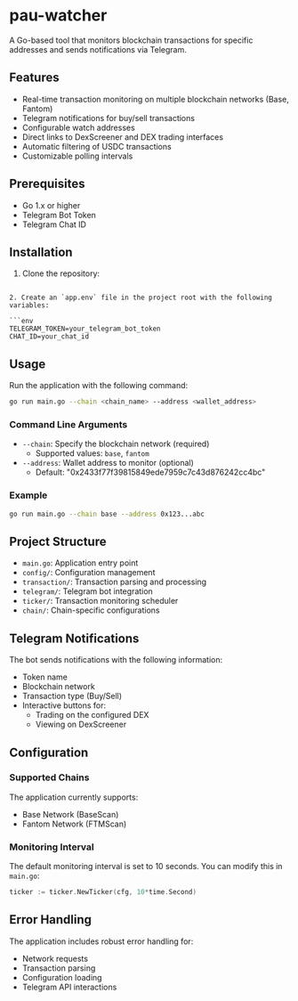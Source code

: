 # pau-watcher

A Go-based tool that monitors blockchain transactions for specific addresses and sends notifications via Telegram.

## Features

- Real-time transaction monitoring on multiple blockchain networks (Base, Fantom)
- Telegram notifications for buy/sell transactions
- Configurable watch addresses
- Direct links to DexScreener and DEX trading interfaces
- Automatic filtering of USDC transactions
- Customizable polling intervals

## Prerequisites

- Go 1.x or higher
- Telegram Bot Token
- Telegram Chat ID

## Installation

1. Clone the repository:

```

2. Create an `app.env` file in the project root with the following variables:

```env
TELEGRAM_TOKEN=your_telegram_bot_token
CHAT_ID=your_chat_id
```

## Usage

Run the application with the following command:

```bash
go run main.go --chain <chain_name> --address <wallet_address>
```

### Command Line Arguments

- `--chain`: Specify the blockchain network (required)
  - Supported values: `base`, `fantom`
- `--address`: Wallet address to monitor (optional)
  - Default: "0x2433f77f39815849ede7959c7c43d876242cc4bc"

### Example

```bash
go run main.go --chain base --address 0x123...abc
```

## Project Structure

- `main.go`: Application entry point
- `config/`: Configuration management
- `transaction/`: Transaction parsing and processing
- `telegram/`: Telegram bot integration
- `ticker/`: Transaction monitoring scheduler
- `chain/`: Chain-specific configurations

## Telegram Notifications

The bot sends notifications with the following information:
- Token name
- Blockchain network
- Transaction type (Buy/Sell)
- Interactive buttons for:
  - Trading on the configured DEX
  - Viewing on DexScreener

## Configuration

### Supported Chains

The application currently supports:
- Base Network (BaseScan)
- Fantom Network (FTMScan)

### Monitoring Interval

The default monitoring interval is set to 10 seconds. You can modify this in `main.go`:

```go
ticker := ticker.NewTicker(cfg, 10*time.Second)
```

## Error Handling

The application includes robust error handling for:
- Network requests
- Transaction parsing
- Configuration loading
- Telegram API interactions
